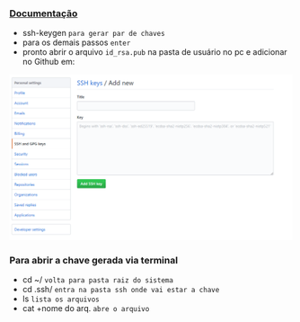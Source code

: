 ### [Documentação](https://help.github.com/articles/connecting-to-github-with-ssh/) ###

* ssh-keygen `para gerar par de chaves`
* para os demais passos `enter`
* pronto abrir o arquivo `id_rsa.pub` na pasta de usuário no pc e adicionar no Github em:

[![Banner](../.github/assets/add-ssh.png)](#)


### Para abrir a chave gerada via terminal ###
* cd ~/ `volta para pasta raiz do sistema`
* cd .ssh/ `entra na pasta ssh onde vai estar a chave`
* ls `lista os arquivos`
* cat +nome do arq. `abre o arquivo`